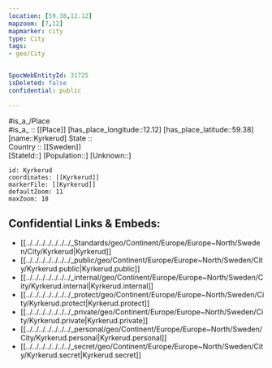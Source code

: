 ```yaml
---
location: [59.38,12.12] 
mapzoom: [7,12] 
mapmarker: city 
type: City
tags:
- geo/City


SpocWebEntityId: 31725
isDeleted: false
confidential: public

---
```

#is_a_/Place  
#is_a_ :: [[Place]] 
[has_place_longitude::12.12] 
[has_place_latitude::59.38] 
[name::Kyrkerud] 
State ::  
Country :: [[Sweden]]  
[StateId::] 
[Population::] 
[Unknown::] 


```leaflet
id: Kyrkerud
coordinates: [[Kyrkerud]] 
markerFile: [[Kyrkerud]] 
defaultZoom: 11 
maxZoom: 18
```


## Confidential Links & Embeds: 
- [[../../../../../../../_Standards/geo/Continent/Europe/Europe~North/Sweden/City/Kyrkerud|Kyrkerud]] 
- [[../../../../../../../_public/geo/Continent/Europe/Europe~North/Sweden/City/Kyrkerud.public|Kyrkerud.public]] 
- [[../../../../../../../_internal/geo/Continent/Europe/Europe~North/Sweden/City/Kyrkerud.internal|Kyrkerud.internal]] 
- [[../../../../../../../_protect/geo/Continent/Europe/Europe~North/Sweden/City/Kyrkerud.protect|Kyrkerud.protect]] 
- [[../../../../../../../_private/geo/Continent/Europe/Europe~North/Sweden/City/Kyrkerud.private|Kyrkerud.private]] 
- [[../../../../../../../_personal/geo/Continent/Europe/Europe~North/Sweden/City/Kyrkerud.personal|Kyrkerud.personal]] 
- [[../../../../../../../_secret/geo/Continent/Europe/Europe~North/Sweden/City/Kyrkerud.secret|Kyrkerud.secret]] 
